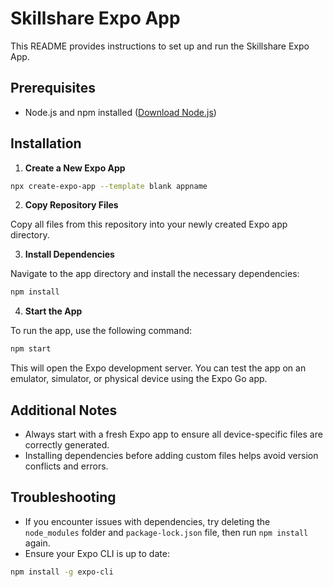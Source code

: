 # Skillshare Expo App

This README provides instructions to set up and run the Skillshare Expo App.

## Prerequisites

- Node.js and npm installed ([Download Node.js](https://nodejs.org/))

## Installation

1. **Create a New Expo App**

```bash
npx create-expo-app --template blank appname
```

2. **Copy Repository Files**

Copy all files from this repository into your newly created Expo app directory.

3. **Install Dependencies**

Navigate to the app directory and install the necessary dependencies:

```bash
npm install
```

4. **Start the App**

To run the app, use the following command:

```bash
npm start
```

This will open the Expo development server. You can test the app on an emulator, simulator, or physical device using the Expo Go app.

## Additional Notes

- Always start with a fresh Expo app to ensure all device-specific files are correctly generated.
- Installing dependencies before adding custom files helps avoid version conflicts and errors.

## Troubleshooting

- If you encounter issues with dependencies, try deleting the `node_modules` folder and `package-lock.json` file, then run `npm install` again.
- Ensure your Expo CLI is up to date:

```bash
npm install -g expo-cli
```

